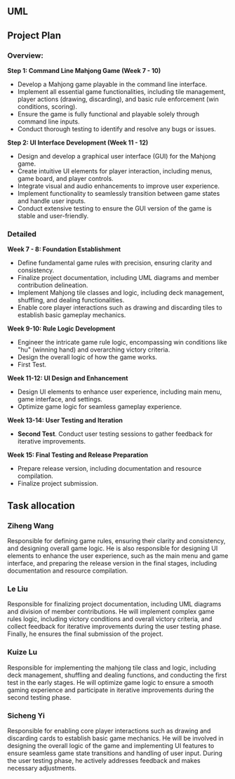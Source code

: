 ## UML



## Project Plan

### Overview:

**Step 1: Command Line Mahjong Game (Week 7 - 10)** 

- Develop a Mahjong game playable in the command line interface.
- Implement all essential game functionalities, including tile management, player actions (drawing, discarding), and basic rule enforcement (win conditions, scoring).
- Ensure the game is fully functional and playable solely through command line inputs.
- Conduct thorough testing to identify and resolve any bugs or issues.

**Step 2: UI Interface Development (Week 11 - 12)**

- Design and develop a graphical user interface (GUI) for the Mahjong game.
- Create intuitive UI elements for player interaction, including menus, game board, and player controls.
- Integrate visual and audio enhancements to improve user experience.
- Implement functionality to seamlessly transition between game states and handle user inputs.
- Conduct extensive testing to ensure the GUI version of the game is stable and user-friendly.

### Detailed

**Week 7 - 8: Foundation Establishment**

- Define fundamental game rules with precision, ensuring clarity and consistency.
- Finalize project documentation, including UML diagrams and member contribution delineation.
- Implement Mahjong tile classes and logic, including deck management, shuffling, and dealing functionalities.
- Enable core player interactions such as drawing and discarding tiles to establish basic gameplay mechanics.

**Week 9-10: Rule Logic Development**

- Engineer the intricate game rule logic, encompassing win conditions like "hu" (winning hand) and overarching victory criteria.
- Design the overall logic of how the game works.
- First Test.

**Week 11-12: UI Design and Enhancement**

- Design UI elements to enhance user experience, including main menu, game interface, and settings.
- Optimize game logic for seamless gameplay experience.

**Week 13-14: User Testing and Iteration**

- **Second Test**. Conduct user testing sessions to gather feedback for iterative improvements.

**Week 15: Final Testing and Release Preparation**

- Prepare release version, including documentation and resource compilation.
- Finalize project submission.

## Task allocation

### Ziheng Wang

Responsible for defining game rules, ensuring their clarity and consistency, 
and designing overall game logic. He is also responsible for designing UI elements to enhance the user experience, 
such as the main menu and game interface, and preparing the release version in the final stages, 
including documentation and resource compilation.

### Le Liu

Responsible for finalizing project documentation, including UML diagrams and division of member contributions. 
He will implement complex game rules logic, including victory conditions and overall victory criteria, 
and collect feedback for iterative improvements during the user testing phase. 
Finally, he ensures the final submission of the project.

### Kuize Lu

Responsible for implementing the mahjong tile class and logic, including deck management, 
shuffling and dealing functions, and conducting the first test in the early stages. 
He will optimize game logic to ensure a smooth gaming experience and participate in iterative 
improvements during the second testing phase.

### Sicheng Yi

Responsible for enabling core player interactions such as drawing and discarding cards to establish basic game mechanics. 
He will be involved in designing the overall logic of the game and implementing UI features to 
ensure seamless game state transitions and handling of user input. During the user testing phase, 
he actively addresses feedback and makes necessary adjustments.